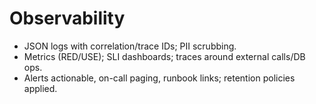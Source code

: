 ﻿# Observability
- JSON logs with correlation/trace IDs; PII scrubbing.
- Metrics (RED/USE); SLI dashboards; traces around external calls/DB ops.
- Alerts actionable, on-call paging, runbook links; retention policies applied.